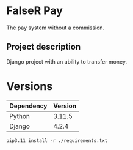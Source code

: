 # FalseR Pay

The pay system without a commission.

## Project description

Django project with an ability to transfer money.

# Versions

| Dependency | Version |
|:-----------|:--------|
| Python     | 3.11.5  |
| Django     | 4.2.4   |

```shell
pip3.11 install -r ./requirements.txt
```
